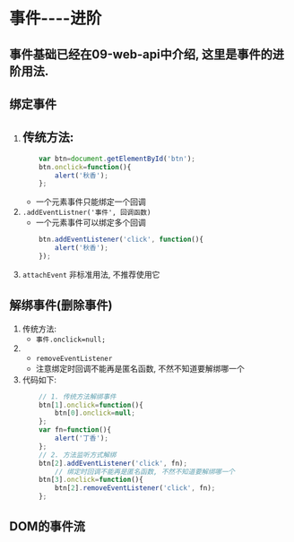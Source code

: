 # 事件----进阶

## 事件基础已经在09-web-api中介绍, 这里是事件的进阶用法. 

## 绑定事件
1. 传统方法: 
    - 
    ```js
        var btn=document.getElementById('btn');
        btn.onclick=function(){
            alert('秋香');
        };
    ```
    - 一个元素事件只能绑定一个回调
2. `.addEventListner('事件', 回调函数)`
    - 一个元素事件可以绑定多个回调
    ```js
        btn.addEventListener('click', function(){
            alert('秋香');
        });
    ```
3. `attachEvent` 非标准用法, 不推荐使用它

## 解绑事件(删除事件)
1. 传统方法:
    - `事件.onclick=null;`
2. 
    - `removeEventListener`
    - 注意绑定时回调不能再是匿名函数, 不然不知道要解绑哪一个
3. 代码如下:
    ```js
        // 1. 传统方法解绑事件
        btn[1].onclick=function(){
            btn[0].onclick=null;
        };
        var fn=function(){
            alert('丁香');
        };
        // 2. 方法监听方式解绑
        btn[2].addEventListener('click', fn);
            // 绑定时回调不能再是匿名函数, 不然不知道要解绑哪一个
        btn[3].onclick=function(){
            btn[2].removeEventListener('click', fn);
        };
    ```
## DOM的事件流

